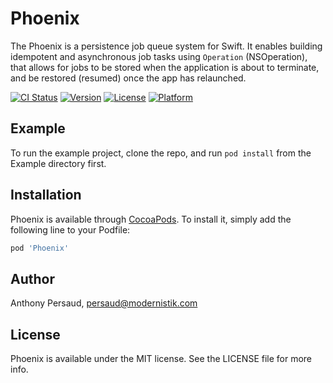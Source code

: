 # Phoenix
The Phoenix is a persistence job queue system for Swift. It enables building idempotent and asynchronous job tasks using `Operation` (NSOperation), that allows for jobs to be stored when the application is about to terminate, and be restored (resumed) once the app has relaunched.

[![CI Status](https://img.shields.io/travis/apersaud/Phoenix.svg?style=flat)](https://travis-ci.org/apersaud/Phoenix)
[![Version](https://img.shields.io/cocoapods/v/Phoenix.svg?style=flat)](https://cocoapods.org/pods/Phoenix)
[![License](https://img.shields.io/cocoapods/l/Phoenix.svg?style=flat)](https://cocoapods.org/pods/Phoenix)
[![Platform](https://img.shields.io/cocoapods/p/Phoenix.svg?style=flat)](https://cocoapods.org/pods/Phoenix)

## Example

To run the example project, clone the repo, and run `pod install` from the Example directory first.

## Installation
Phoenix is available through [CocoaPods](https://cocoapods.org). To install
it, simply add the following line to your Podfile:

```ruby
pod 'Phoenix'
```

## Author

Anthony Persaud, persaud@modernistik.com

## License

Phoenix is available under the MIT license. See the LICENSE file for more info.
